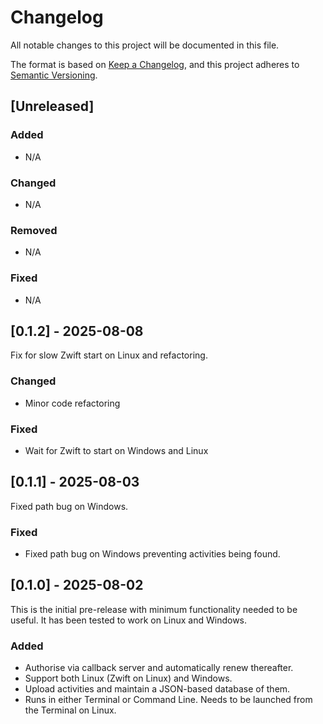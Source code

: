 # Changelog

All notable changes to this project will be documented in this file.

The format is based on [Keep a Changelog](https://keepachangelog.com/en/1.1.0/),
and this project adheres to [Semantic Versioning](https://semver.org/spec/v2.0.0.html).

## [Unreleased]

### Added

- N/A

### Changed

- N/A

### Removed

- N/A

### Fixed

- N/A

## [0.1.2] - 2025-08-08

Fix for slow Zwift start on Linux and refactoring.

### Changed

- Minor code refactoring

### Fixed

- Wait for Zwift to start on Windows and Linux

## [0.1.1] - 2025-08-03

Fixed path bug on Windows.

### Fixed

- Fixed path bug on Windows preventing activities being found.

## [0.1.0] - 2025-08-02

This is the initial pre-release with minimum functionality needed to
be useful. It has been tested to work on Linux and Windows.

### Added

- Authorise via callback server and automatically renew thereafter.
- Support both Linux (Zwift on Linux) and Windows.
- Upload activities and maintain a JSON-based database of them.
- Runs in either Terminal or Command Line. Needs to be launched from
the Terminal on Linux.
